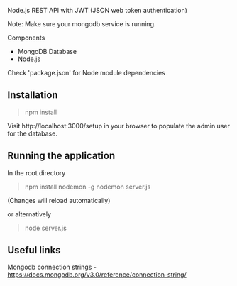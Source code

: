 Node.js REST API with JWT (JSON web token authentication)

Note: Make sure your mongodb service is running.

Components

- MongoDB Database
- Node.js

Check 'package.json' for Node module dependencies

Installation
------------

> npm install

Visit http://localhost:3000/setup in your browser to populate the admin user for the database.


Running the application
------------------------

In the root directory

> npm install nodemon -g
> nodemon server.js

(Changes will reload automatically)

or alternatively

> node server.js

Useful links
------------

Mongodb connection strings - https://docs.mongodb.org/v3.0/reference/connection-string/
